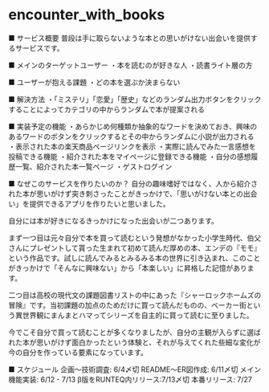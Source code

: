 # encounter_with_books
■ サービス概要
普段は手に取らないような本との思いがけない出会いを提供するサービスです。

■ メインのターゲットユーザー
・本を読むのが好きな人
・読書ライト層の方

■ ユーザーが抱える課題
・どの本を選ぶか決まらない

■ 解決方法
・「ミステリ」「恋愛」「歴史」などのランダム出力ボタンをクリックすることによってカテゴリの中からランダムで本が提案される

■ 実装予定の機能
・あらかじめ何種類か抽象的なワードを決めておき、興味のあるワードのボタンをクリックするとその中からランダムに小説が出力される
・表示された本の楽天商品ページリンクを表示
・実際に読んでみた一言感想を投稿できる機能
・紹介された本をマイページに登録できる機能
・自分の感想履歴一覧、紹介された本一覧ページ
・ゲストログイン

■ なぜこのサービスを作りたいのか？
自分の趣味嗜好ではなく、人から紹介された本が思いがけず突き刺さったことがきっかけで、「思いがけない本との出会い」を提供できるアプリを作りたいと思いました。

自分には本が好きになるきっかけになった出会いが二つあります。

まず一つ目は元々自分で本を買って読むという発想がなかった小学生時代、伯父さんにプレゼントして貰った生まれて初めて読んだ厚めの本、エンデの『モモ』という作品です。試しに読んでみるとみるみる本の世界に引き込まれ、このことがきっかけで「そんなに興味ない」から「本楽しい」に昇格した記憶があります。

二つ目は高校の現代文の課題図書リストの中にあった『シャーロックホームズの冒険』です。当初課題の加点のためだけに買って読んだものの、ベーカー街という異世界観にまんまとハマってシリーズを自主的に買って読むに至りました。

今でこそ自分で買って読むことが多くなりましたが、自分の主観が入らずに選ばれた本が思いがけず面白かったという体験と、それが与えてくれた些細な変化が今の自分を作っている要素になっています。

■ スケジュール
企画〜技術調査: 6/4〆切
README〜ER図作成: 6/11〆切
メイン機能実装: 6/12 - 7/13
β版をRUNTEQ内リリース:7/13〆切 
本番リリース: 7/27
